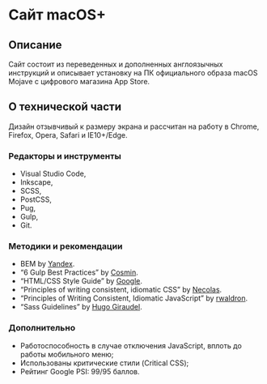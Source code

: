 # Сайт macOS+

## Описание

Сайт состоит из переведенных и дополненных англоязычных инструкций
и описывает установку на ПК официального образа macOS Mojave с цифрового магазина App Store.

## О технической части

Дизайн отзывчивый к размеру экрана и рассчитан на работу в Chrome, Firefox, Opera, Safari и IE10+/Edge.

### Редакторы и инструменты

* Visual Studio Code,
* Inkscape,
* SCSS,
* PostCSS,
* Pug,
* Gulp,
* Git.

### Методики и рекомендации

* BEM by [Yandex](https://ru.bem.info/methodology/).
* “6 Gulp Best Practices” by [Cosmin](http://blog.rangle.io/angular-gulp-bestpractices/).
* “HTML/CSS Style Guide” by [Google](https://google.github.io/styleguide/htmlcssguide.html).
* “Principles of writing consistent, idiomatic CSS” by [Necolas](https://github.com/necolas/idiomatic-css).
* “Principles of Writing Consistent, Idiomatic JavaScript” by [rwaldron](https://github.com/rwaldron/idiomatic.js/).
* “Sass Guidelines” by [Hugo Giraudel](https://sass-guidelin.es/ru/).

### Дополнительно

* Работоспособность в случае отключения JavaScript, вплоть до работы мобильного меню;
* Использованы критические стили (Critical CSS);
* Рейтинг Google PSI: 99/95 баллов.